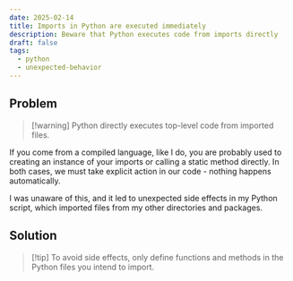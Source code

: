 ```yaml
---
date: 2025-02-14
title: Imports in Python are executed immediately
description: Beware that Python executes code from imports directly
draft: false
tags:
  - python
  - unexpected-behavior
---
```


## Problem

> [!warning] Python directly executes top-level code from imported files.

If you come from a compiled language, like I do, you are probably used to creating an instance of your imports or calling a static method directly.
In both cases, we must take explicit action in our code - nothing happens automatically.

I was unaware of this, and it led to unexpected side effects in my Python script, which imported files from my other directories and packages.

## Solution

> [!tip] To avoid side effects, only define functions and methods in the Python files you intend to import.
